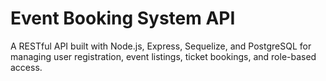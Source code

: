 
# Event Booking System API

A RESTful API built with Node.js, Express, Sequelize, and PostgreSQL for managing user 
registration, event listings, ticket bookings, and role-based access.
